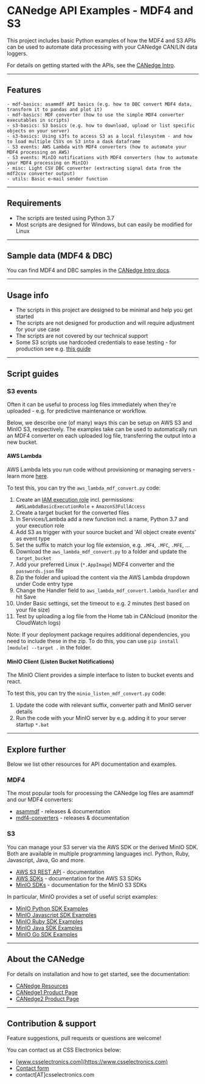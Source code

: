 # CANedge API Examples - MDF4 and S3

This project includes basic Python examples of how the MDF4 and S3 APIs can be used to automate data processing with your CANedge CAN/LIN data loggers.

For details on getting started with the APIs, see the [CANedge Intro](https://www.csselectronics.com/screen/page/can-logger-resources). 

---
## Features
```
- mdf-basics: asammdf API basics (e.g. how to DBC convert MDF4 data, transform it to pandas and plot it)
- mdf-basics: MDF converter (how to use the simple MDF4 converter executables in scripts)
- s3-basics: S3 basics (e.g. how to download, upload or list specific objects on your server)
- s3-basics: Using s3fs to access S3 as a local filesystem - and how to load multiple CSVs on S3 into a dask dataframe
- S3 events: AWS Lambda with MDF4 converters (how to automate your MDF4 processing on AWS)
- S3 events: MinIO notifications with MDF4 converters (how to automate your MDF4 processing on MinIO)
- misc: Light CSV DBC converter (extracting signal data from the mdf2csv converter output)
- utils: Basic e-mail sender function
```

---

## Requirements
- The scripts are tested using Python 3.7  
- Most scripts are designed for Windows, but can easily be modified for Linux  

---

## Sample data (MDF4 & DBC)
You can find MDF4 and DBC samples in the [CANedge Intro docs](https://canlogger.csselectronics.com/canedge-getting-started/log-file-tools/).

---

## Usage info
- The scripts in this project are designed to be minimal and help you get started  
- The scripts are not designed for production and will require adjustment for your use case  
- The scripts are not covered by our technical support  
- Some S3 scripts use hardcoded credentials to ease testing - for production see e.g. [this guide](https://boto3.amazonaws.com/v1/documentation/api/latest/guide/configuration.html)

---

## Script guides  

### S3 events 
Often it can be useful to process log files immediately when they're uploaded - e.g. for predictive maintenance or workflow. 

Below, we describe one (of many) ways this can be setup on AWS S3 and MinIO S3, respectively. The examples take can be used to automatically run an MDF4 converter on each uploaded log file, transferring the output into a new bucket.

#### AWS Lambda
AWS Lambda lets you run code without provisioning or managing servers - learn more [here](https://docs.aws.amazon.com/lambda/latest/dg/welcome.html).

To test this, you can try the `aws_lambda_mdf_convert.py` code:  
1. Create an [IAM execution role](https://docs.aws.amazon.com/lambda/latest/dg/with-s3-example.html#with-s3-create-execution-role) incl. permissions: `AWSLambdaBasicExecutionRole` + `AmazonS3FullAccess`  
1. Create a target bucket for the converted files  
1. In Services/Lambda add a new function incl. a name, Python 3.7 and your execution role
1. Add S3 as trigger with your source bucket and 'All object create events' as event type  
1. Set the suffix to match your log file extension, e.g. `.MF4`, `.MFC`, `.MFE`, ...  
1. Download the `aws_lambda_mdf_convert.py` to a folder and update the `target_bucket`  
1. Add your preferred Linux (`*.AppImage`) MDF4 converter and the `passwords.json` file  
1. Zip the folder and upload the content via the AWS Lambda dropdown under Code entry type  
1. Change the Handler field to `aws_lambda_mdf_convert.lambda_handler` and hit Save  
1. Under Basic settings, set the timeout to e.g. 2 minutes (test based on your file size)  
1. Test by uploading a log file from the Home tab in CANcloud (monitor the CloudWatch logs)

Note: If your deployment package requires additional dependencies, you need to include these in the zip. To do this, you can use `pip install [module] --target .` in the folder.

#### MinIO Client (Listen Bucket Notifications)
The MinIO Client provides a simple interface to listen to bucket events and react.

To test this, you can try the `minio_listen_mdf_convert.py` code:  
1. Update the code with relevant suffix, converter path and MinIO server details
1. Run the code with your MinIO server by e.g. adding it to your server startup `*.bat`

---

## Explore further 
Below we list other resources for API documentation and examples.

### MDF4
The most popular tools for processing the CANedge log files are asammdf and our MDF4 converters:  
- [asammdf](https://github.com/danielhrisca/asammdf) - releases & documentation  
- [mdf4-converters](https://github.com/CSS-Electronics/mdf4-converters) - releases & documentation  

### S3 
You can manage your S3 server via the AWS SDK or the derived MinIO SDK. Both are available in multiple programming languages incl. Python, Ruby, Javascript, Java, Go and more.

- [AWS S3 REST API](https://docs.aws.amazon.com/AmazonS3/latest/API/Welcome.html) - documentation  
- [AWS SDKs](https://aws.amazon.com/tools/) - documentation for the AWS S3 SDKs  
- [MinIO SDKs](https://docs.min.io/docs/javascript-client-quickstart-guide.html) - documentation for the MinIO S3 SDKs  

In particular, MinIO provides a set of useful script examples:  

- [MinIO Python SDK Examples](https://github.com/minio/minio-py)  
- [MinIO Javascript SDK Examples](https://github.com/minio/minio-js)  
- [MinIO Ruby SDK Examples](https://github.com/minio/minio-ruby)  
- [MinIO Java SDK Examples](https://github.com/minio/minio-java)  
- [MinIO Go SDK Examples](https://github.com/minio/minio-go)  

---
## About the CANedge

For details on installation and how to get started, see the documentation:
- [CANedge Resources](https://www.csselectronics.com/screen/page/can-logger-resources)  
- [CANedge1 Product Page](https://www.csselectronics.com/screen/product/can-logger-sd-canedge1/language/en)  
- [CANedge2 Product Page](https://www.csselectronics.com/screen/product/can-lin-logger-wifi-canedge2/language/en)  

---
## Contribution & support 
Feature suggestions, pull requests or questions are welcome!

You can contact us at CSS Electronics below:  
- [www.csselectronics.com](https://www.csselectronics.com)  
- [Contact form](https://www.csselectronics.com/screen/page/can-bus-logger-contact)  
- contact[AT]csselectronics.com  
